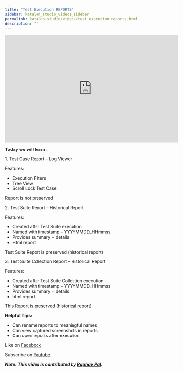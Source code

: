 ```yaml
---
title: "Test Execution REPORTS"
sidebar: katalon_studio_videos_sidebar
permalink: katalon-studio/videos/test_execution_reports.html
description: ""
---
```

<iframe src="https://www.youtube.com/embed/q32MxiL5m2I?autoplay=1" width="560" height="349" frameborder="0" allowfullscreen="allowfullscreen">&nbsp;</iframe>

**Today we will learn :**

1\. Test Case Report – Log Viewer

Features:

*   Execution Filters
*   Tree View
*   Scroll Lock Test Case

Report is not preserved

2. Test Suite Report – Historical Report

Features:

*   Created after Test Suite execution
*   Named with timestamp – YYYYMMDD_HHmmss
*   Provides summary + details
*   Html report

Test Suite Report is preserved (historical report)

3. Test Suite Collection Report – Historical Report

Features:

*   Created after Test Suite Collection execution
*   Named with timestamp – YYYYMMDD_HHmmss
*   Provides summary + details
*   html report

This Report is preserved (historical report)

**Helpful Tips:**

*   Can rename reports to meaningful names
*   Can view captured screenshots in reports
*   Can open reports after execution

Like on [Facebook](https://www.facebook.com/automationstepbystep/) 

Subscribe on [Youtube](https://www.youtube.com/channel/UCTt7pyY-o0eltq14glaG5dg).

**_Note: This video is contributed by [Raghav Pal](https://www.youtube.com/channel/UCTt7pyY-o0eltq14glaG5dg)._**
